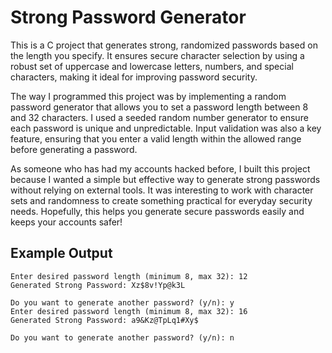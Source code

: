 # Strong Password Generator

This is a C project that generates strong, randomized passwords based on the length you specify. It ensures secure character selection by using a robust set of uppercase and lowercase letters, numbers, and special characters, making it ideal for improving password security.

The way I programmed this project was by implementing a random password generator that allows you to set a password length between 8 and 32 characters. I used a seeded random number generator to ensure each password is unique and unpredictable. Input validation was also a key feature, ensuring that you enter a valid length within the allowed range before generating a password.

As someone who has had my accounts hacked before, I built this project because I wanted a simple but effective way to generate strong passwords without relying on external tools. It was interesting to work with character sets and randomness to create something practical for everyday security needs. Hopefully, this helps you generate secure passwords easily and keeps your accounts safer!

## Example Output
```
Enter desired password length (minimum 8, max 32): 12
Generated Strong Password: Xz$8v!Yp@k3L

Do you want to generate another password? (y/n): y
Enter desired password length (minimum 8, max 32): 16
Generated Strong Password: a9&Kz@TpLq1#Xy$

Do you want to generate another password? (y/n): n
```

